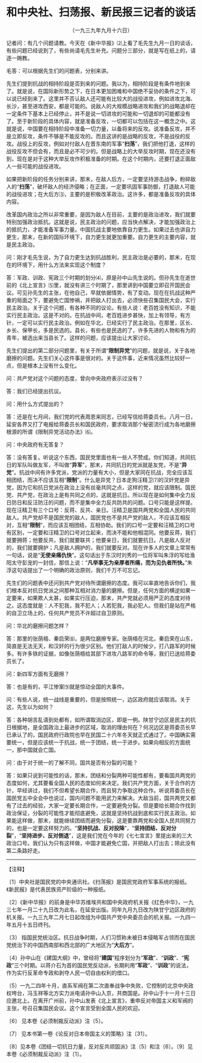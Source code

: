 # 和中央社、扫荡报、新民报三记者的谈话
<center class="auther">（一九三九年九月十六日）</center>&#13;
&#13;
<p class="c_b5">记者问：有几个问题请教。今天在《新中华报》⑵上看了毛先生九月一日的谈话，有些问题已经说到了，有些尚请毛先生补充。问题分三部分，就是写在纸上的，请逐一赐教。 
 
毛答：可以根据先生们的问题表，分别来讲。 
 
先生们提到抗战的相持阶段是否到来的问题。我以为，相持阶段是有条件地到来了。就是说，在国际新形势之下，在日本更加困难和中国绝不妥协的条件之下，可以说已经到来了。这里并不否认敌人还可能有比较大的战役进攻，例如进攻北海、长沙，甚至进攻西安，都是可能的。说敌人的大规模战略进攻和我们的战略退却在一定条件下基本上已经停止，并不是说一切进攻的可能和一切退却的可能都没有了。至于新阶段的具体内容，就是准备反攻，一切都可以包括在这一概念之中。这就是说，中国要在相持阶段中准备一切力量，以备将来的反攻。说准备反攻，并不是立即反攻，条件不够是不能反攻的。而且这讲的是战略的反攻，不是战役的反攻。战役上的反攻，例如对付敌人在晋东南的军事“<b>扫荡</b>”，我们把他打退，这样的战役反攻不但会有，而且是必不可少的。但是战略上的大举反攻时期，现在还没有到，现在是对于这种大举反攻作积极准备的时期。在这个时期内，还要打退正面敌人一些可能的战役进攻。 
 
如果把新阶段的任务分别来讲，那末，在敌人后方，一定要坚持游击战争，粉碎敌人的“<b>扫荡</b>”，破坏敌人的经济侵略；在正面，一定要巩固军事防御，打退敌人可能的战役进攻；在大后方⑶，主要的是积极改革政治。这许多，都是准备反攻的具体内容。 
 
改革国内政治之所以非常重要，是因为敌人在目前，主要的是政治进攻，我们就要特别加强政治抵抗。这就是说，民主政治的问题，应当快点解决，才能加强政治上的抵抗力，才能准备军事力量。中国抗战主要地依靠自力更生。如果过去也讲自力更生，那末，在新的国际环境下，自力更生就更加重要。自力更生的主要内容，就是民主政治。 
 
<p class="c_b5">问：刚才毛先生说，为了自力更生达到抗战胜利，民主政治是必要的，那末，在现在的环境下，用什么方法来实现这个制度？ 
 
答：军政、训政、宪政三个时期的划分⑷，原是孙中山先生说的。但孙先生在逝世前的《北上宣言》⑸里，就没有讲三个时期了，那里讲到中国要立即召开国民会议。可见孙先生的主张，在他自己，早就依据情势，有了变动。现在在抗战这种严重的局面之下，要避免亡国惨祸，并把敌人打出去，必须快些召集国民大会，实行民主政治。关于这个问题，有各种不同的议论。有些人说：老百姓没有知识，不能实行民主政治。这是不对的。在抗战中间，老百姓进步甚快，加上有领导，有方针，一定可以实行民主政治。例如在华北，已经实行了民主政治。在那里，区长、乡长、保甲长，多是民选的。县长，有些也是民选的了，许多先进的人物和有为的青年，被选出来当县长了。这样的问题，应该提出让大家讨论。 
 
先生们提出的第二部分问题里，有关于所谓“<b>限制异党</b>”的问题，就是说，关于各地磨擦的问题。先生们关心这件事是很对的。关于这件事，近来情况虽然比较好一点，但是根本上没有什么变化。 
 
<p class="c_b5">问：共产党对这个问题的态度，曾向中央政府表示过没有？ 
 
答：我们已经提出抗议。 
 
<p class="c_b5">问：用什么方式提出的？ 
 
答：还是在七月间，我们党的代表周恩来同志，已经写信给蒋委员长。八月一日，延安各界又打了电报给蒋委员长和国民政府，要求取消那个秘密流行成为各地磨擦根源的所谓《限制异党活动办法》⑹。 
 
<p class="c_b5">问：中央政府有无答复？ 
 
答：没有答复。听说这个东西，国民党里面也有一些人不赞成。你们知道，共同抗日的军队叫做友军，不叫做“<b>异军</b>”，那末，共同抗日的党派就是友党，不是“<b>异党</b>”。抗战中间有许多党派，党派的力量有大小，但是大家同在抗战，完全应该互相团结，而决不应该互相“<b>限制</b>”。什么是异党？日本走狗汪精卫⑺的汉奸党是异党，因为它和抗日党派在政治上没有丝毫共同之点，这样的党，就应该限制。国民党、共产党，在政治上是有共同之点的，这就是抗日。所以现在是如何集中全力反日防日和反汪防汪的问题，而不是集中全力反共防共的问题。口号只能是这样提。现在汪精卫有三个口号：反蒋、反共、亲日。汪精卫是国共两党和全国人民的共同敌人。共产党却不是国民党的敌人，国民党也不是共产党的敌人，不应该互相反对，互相“<b>限制</b>”，而应该互相团结，互相协助。我们的口号一定要和汪精卫的口号有区别，一定要和汪精卫的口号对立起来，而决不能和他相混同。他要反蒋，我们就要拥蒋；他要反共，我们就要联共；他要亲日，我们就要抗日。凡是敌人反对的，我们就要拥护；凡是敌人拥护的，我们就要反对。现在许多人的文章上常常有一句话，说是“<b>无使亲痛仇快</b>”。这句话出于东汉时刘秀的一位将军叫朱浮的写给渔阳太守彭宠的一封信，那信上说：“<b>凡举事无为亲厚者所痛，而为见仇者所快。</b>”朱浮这句话提出了一个明确的政治原则，我们千万不可忘记。 
 
先生们的问题表中还问到共产党对待所谓磨擦的态度。我可以率直地告诉你们，我们根本反对抗日党派之间那种互相对消力量的磨擦。但是，任何方面的横逆如果一定要来，如果欺人太甚，如果实行压迫，那末，共产党就必须用严正的态度对待之。这态度就是：人不犯我，我不犯人；人若犯我，我必犯人。但我们是站在严格的自卫立场上的，任何共产党员不许超过自卫原则。 
 
<p class="c_b5">问：华北的磨擦问题怎样？ 
 
答：那里的张荫梧、秦启荣⑻，是两位磨擦专家。张荫梧在河北，秦启荣在山东，简直是无法无天，和汉奸的行为很少区别。他们打敌人的时候少，打八路军的时候多。有许多铁的证据，如像张荫梧给其部下进攻八路军的命令等，我们已送给蒋委员长了。 
 
<p class="c_b5">问：新四军方面有无磨擦？ 
 
答：也是有的，平江惨案⑼就是惊动全国的大事件。 
 
<p class="c_b5">问：有些人说，统一战线是重要的，但是按照统一，边区政府就应该取消。关于这，先生以为如何？ 
 
答：各种胡言乱语到处都有，如所谓取消边区，即是一例。陕甘宁边区是民主的抗日根据地，是全国政治上最进步的区域，取消的理由何在？何况边区是蒋委员长早已承认了的，国民政府行政院也早在民国二十六年冬天就正式通过了。中国确实需要统一，但是应该统一于抗战，统一于团结，统一于进步。如果向相反的方面统一，那中国就会亡国。 
 
<p class="c_b5">问：由于对于统一的了解不同，国共是否有分裂的可能？ 
 
答：如果只说到可能性的话，那末，团结和分裂两种可能性都有，要看国共两党的态度如何，尤其要看全国人民的态度如何来决定。我们共产党方面，关于合作的方针，早经讲过，我们不但希望长期合作，而且努力争取这种合作。听说蒋委员长在国民党五中全会中也说过，国内问题不能用武力来解决。大敌当前，国共两党又都有了过去的经验，大家一定要长期合作，一定要避免分裂。但是要给长期合作找到政治保证，分裂的可能性才能彻底避免，这就是坚持抗战到底和实行民主政治。如果能这样做，那末，就能继续团结而避免分裂，这是要靠两党和全国人民共同努力的，也是一定要这样努力的。“<b>坚持抗战、反对投降</b>”，“<b>坚持团结、反对分裂</b>”，“<b>坚持进步、反对倒退</b>”，这是我们党在今年的《七七宣言》里提出来的三大政治口号。我们认为只有这样做，中国才能避免亡国，并把敌人打出去；除此没有第二条路好走。
 

---


【注释】 
 
〔1〕中央社是国民党的中央通讯社。《扫荡报》是国民党政府军事系统的报纸。《新民报》是代表民族资产阶级的一种报纸。
 
〔2〕《新中华报》的前身是中华苏维埃共和国中央政府机关报《红色中华》，一九三七年一月二十九日改为此名，在延安出版。同年九月九日改为陕甘宁边区政府的机关报。一九三九年二月七日起改组为中国共产党中央委员会的机关报。一九四一年五月十五日终刊。 
 
〔3〕 指国民党统治区。抗日战争时期，人们习惯称未被日本侵略军占领而在国民党统治下的中国西南部和西北部的广大地区为“<b>大后方</b>”。 
 
〔4〕孙中山在《建国大纲》中，曾经将“<b>建国</b>”程序划分为“<b>军政</b>”、“<b>训政</b>”、“<b>宪政</b>”三个时期。以蒋介石为首的国民党反动派，长期利用“<b>军政</b>”、“<b>训政</b>”的说法，作为实行反革命专政和剥夺人民一切自由权利的借口。 
 
〔5〕一九二四年十月，直系军阀在第二次直奉战争中失败，它控制的北京中央政权垮台，冯玉祥等北方实力派电请孙中山入京，共商国是。孙中山于十一月十三日应邀北上。在离开广州前，孙中山发表《北上宣言》，重申反对帝国主义和军阀的主张，号召召集国民会议。这个宣言受到全国人民的欢迎。 
 
〔6〕 见本卷《必须制裁反动派》注〔5〕。 
 
〔7〕 见本书第一卷《论反对日本帝国主义的策略》注〔31〕。 
 
〔8〕见本卷《团结一切抗日力量，反对反共顽固派》注〔5〕和注〔6〕。〔9〕见本卷《必须制裁反动派》注〔1〕。
 
